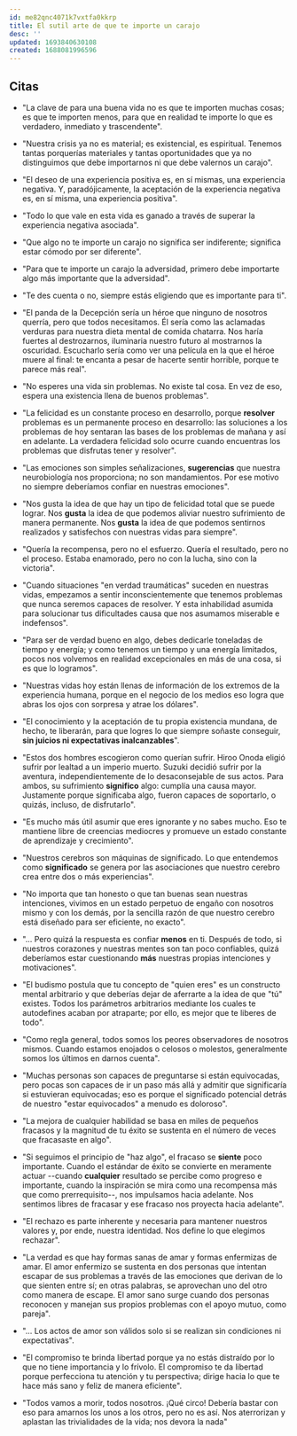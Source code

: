 ```yaml
---
id: me82qnc4071k7vxtfa0kkrp
title: El sutil arte de que te importe un carajo
desc: ''
updated: 1693840630108
created: 1688081996596
---
```


## Citas

- "La clave de para una buena vida no es que te importen muchas cosas; es que te importen menos, para que en realidad te importe lo que es verdadero, inmediato y trascendente".

- "Nuestra crisis ya no es material; es existencial, es espiritual. Tenemos tantas porquerías materiales y tantas oportunidades que ya no distinguimos que debe importarnos ni que debe valernos un carajo".

- "El deseo de una experiencia positiva es, en sí mismas, una experiencia negativa. Y, paradójicamente, la aceptación de la experiencia negativa es, en sí misma, una experiencia positiva".

- "Todo lo que vale en esta vida es ganado a través de superar la experiencia negativa asociada".

- "Que algo no te importe un carajo no significa ser indiferente; significa estar cómodo por ser diferente".

- "Para que te importe un carajo la adversidad, primero debe importarte algo más importante que la adversidad".

- "Te des cuenta o no, siempre estás eligiendo que es importante para ti".

- "El panda de la Decepción sería un héroe que ninguno de nosotros querría, pero que todos necesitamos. Él sería como las aclamadas verduras para nuestra dieta mental de comida chatarra. Nos haría fuertes al destrozarnos, iluminaria nuestro futuro al mostrarnos la oscuridad. Escucharlo sería como ver una película en la que el héroe muere al final: te encanta a pesar de hacerte sentir horrible, porque te parece más real".

- "No esperes una vida sin problemas. No existe tal cosa. En vez de eso, espera una existencia llena de buenos problemas".

- "La felicidad es un constante proceso en desarrollo, porque **resolver** problemas es un permanente proceso en desarrollo: las soluciones a los problemas de hoy sentaran las bases de los problemas de mañana y así en adelante. La verdadera felicidad solo ocurre cuando encuentras los problemas que disfrutas tener y resolver".

- "Las emociones son simples señalizaciones, **sugerencias** que nuestra neurobiología nos proporciona; no son mandamientos. Por ese motivo no siempre deberíamos confiar en nuestras emociones".

- "Nos gusta la idea de que hay un tipo de felicidad total que se puede lograr. Nos **gusta** la idea de que podemos aliviar nuestro sufrimiento de manera permanente. Nos **gusta** la idea de que podemos sentirnos realizados y satisfechos con nuestras vidas para siempre".

- "Quería la recompensa, pero no el esfuerzo. Quería el resultado, pero no el proceso. Estaba enamorado, pero no con la lucha, sino con la victoria".

- "Cuando situaciones "en verdad traumáticas" suceden en nuestras vidas, empezamos a sentir inconscientemente que tenemos problemas que nunca seremos capaces de resolver. Y esta inhabilidad asumida para solucionar tus dificultades causa que nos asumamos miserable e indefensos".

- "Para ser de verdad bueno en algo, debes dedicarle toneladas de tiempo y energía; y como tenemos un tiempo y una energía limitados, pocos nos volvemos en realidad excepcionales en más de una cosa, si es que lo logramos".

- "Nuestras vidas hoy están llenas de información de los extremos de la experiencia humana, porque en el negocio de los medios eso logra que abras los ojos con sorpresa y atrae los dólares".

- "El conocimiento y la aceptación de tu propia existencia mundana, de hecho, te liberarán, para que logres lo que siempre soñaste conseguir, **sin juicios ni expectativas inalcanzables**".

- "Estos dos hombres escogieron como querían sufrir. Hiroo Onoda eligió sufrir por lealtad a un imperio muerto. Suzuki decidió sufrir por la aventura, independientemente de lo desaconsejable de sus actos. Para ambos, su sufrimiento **significo** algo: cumplía una causa mayor. Justamente porque significaba algo, fueron capaces de soportarlo, o quizás, incluso, de disfrutarlo".

- "Es mucho más útil asumir que eres ignorante y no sabes mucho. Eso te mantiene libre de creencias mediocres y promueve un estado constante de aprendizaje y crecimiento".

- "Nuestros cerebros son máquinas de significado. Lo que entendemos como **significado** se genera por las asociaciones que nuestro cerebro crea entre dos o más experiencias".

- "No importa que tan honesto o que tan buenas sean nuestras intenciones, vivimos en un estado perpetuo de engaño con nosotros mismo y con los demás, por la sencilla razón de que nuestro cerebro está diseñado para ser eficiente, no exacto".

- "... Pero quizá la respuesta es confiar **menos** en ti. Después de todo, si nuestros corazones y nuestras mentes son tan poco confiables, quizá deberíamos estar cuestionando **más** nuestras propias intenciones y motivaciones".

- "El budismo postula que tu concepto de "quien eres" es un constructo mental arbitrario y que deberías dejar de aferrarte a la idea de que "tú" existes. Todos los parámetros arbitrarios mediante los cuales te autodefines acaban por atraparte; por ello, es mejor que te liberes de todo".

- "Como regla general, todos somos los peores observadores de nosotros mismos. Cuando estamos enojados o celosos o molestos, generalmente somos los últimos en darnos cuenta".

- "Muchas personas son capaces de preguntarse si están equivocadas, pero pocas son capaces de ir un paso más allá y admitir que significaría si estuvieran equivocadas; eso es porque el significado potencial detrás de nuestro "estar equivocados" a menudo es doloroso".

- "La mejora de cualquier habilidad se basa en miles de pequeños fracasos y la magnitud de tu éxito se sustenta en el número de veces que fracasaste en algo".

- "Si seguimos el principio de "haz algo", el fracaso se **siente** poco importante. Cuando el estándar de éxito se convierte en meramente actuar --cuando **cualquier** resultado se percibe como progreso e importante, cuando la inspiración se mira como una recompensa más que como prerrequisito--, nos impulsamos hacia adelante. Nos sentimos libres de fracasar y ese fracaso nos proyecta hacia adelante".

- "El rechazo es parte inherente y necesaria para mantener nuestros valores y, por ende, nuestra identidad. Nos define lo que elegimos rechazar".

- "La verdad es que hay formas sanas de amar y formas enfermizas de amar. El amor enfermizo se sustenta en dos personas que intentan escapar de sus problemas a través de las emociones que derivan de lo que sienten entre sí; en otras palabras, se aprovechan uno del otro como manera de escape. El amor sano surge cuando dos personas reconocen y manejan sus propios problemas con el apoyo mutuo, como pareja".

- "... Los actos de amor son válidos solo si se realizan sin condiciones ni expectativas".

- "El compromiso te brinda libertad porque ya no estás distraído por lo que no tiene importancia y lo frívolo. El compromiso te da libertad porque perfecciona tu atención y tu perspectiva; dirige hacia lo que te hace más sano y feliz de manera eficiente".

- "Todos vamos a morir, todos nosotros. ¡Qué circo! Debería bastar con eso para amarnos los unos a los otros, pero no es así. Nos aterrorizan y aplastan las trivialidades de la vida; nos devora la nada"
